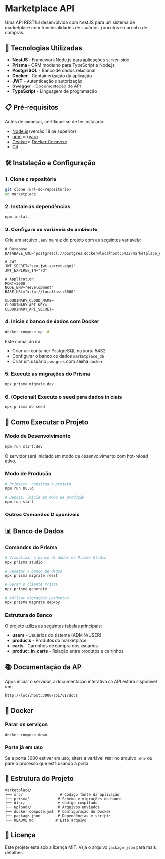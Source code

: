 # Marketplace API

Uma API RESTful desenvolvida com NestJS para um sistema de marketplace com funcionalidades de usuários, produtos e carrinho de compras.

## 🚀 Tecnologias Utilizadas

- **NestJS** - Framework Node.js para aplicações server-side
- **Prisma** - ORM moderno para TypeScript e Node.js
- **PostgreSQL** - Banco de dados relacional
- **Docker** - Containerização da aplicação
- **JWT** - Autenticação e autorização
- **Swagger** - Documentação da API
- **TypeScript** - Linguagem de programação

## 📋 Pré-requisitos

Antes de começar, certifique-se de ter instalado:

- [Node.js](https://nodejs.org/) (versão 18 ou superior)
- [npm](https://www.npmjs.com/) ou [yarn](https://yarnpkg.com/)
- [Docker](https://www.docker.com/) e [Docker Compose](https://docs.docker.com/compose/)
- [Git](https://git-scm.com/)

## 🛠️ Instalação e Configuração

### 1. Clone o repositório

```bash
git clone <url-do-repositorio>
cd marketplace
```

### 2. Instale as dependências

```bash
npm install
```

### 3. Configure as variáveis de ambiente

Crie um arquivo `.env` na raiz do projeto com as seguintes variáveis:

```env
# Database
DATABASE_URL="postgresql://postgres:docker@localhost:5432/marketplace_db"

# JWT
JWT_SECRET="seu-jwt-secret-aqui"
JWT_EXPIRES_IN="7d"

# Application
PORT=3000
NODE_ENV="development"
BASE_URL="http://localhost:3000"

CLOUDINARY_CLOUD_NAME=
CLOUDINARY_API_KEY=
CLOUDINARY_API_SECRET=
```

### 4. Inicie o banco de dados com Docker

```bash
docker-compose up -d
```

Este comando irá:
- Criar um container PostgreSQL na porta 5432
- Configurar o banco de dados `marketplace_db`
- Criar um usuário `postgres` com senha `docker`

### 5. Execute as migrações do Prisma

```bash
npx prisma migrate dev
```

### 6. (Opcional) Execute o seed para dados iniciais

```bash
npx prisma db seed
```

## 🚀 Como Executar o Projeto

### Modo de Desenvolvimento

```bash
npm run start:dev
```

O servidor será iniciado em modo de desenvolvimento com hot-reload ativo.

### Modo de Produção

```bash
# Primeiro, construa o projeto
npm run build

# Depois, inicie em modo de produção
npm run start
```

### Outros Comandos Disponíveis

## 📊 Banco de Dados

### Comandos do Prisma

```bash
# Visualizar o banco de dados no Prisma Studio
npx prisma studio

# Resetar o banco de dados
npx prisma migrate reset

# Gerar o cliente Prisma
npx prisma generate

# Aplicar migrações pendentes
npx prisma migrate deploy
```

### Estrutura do Banco

O projeto utiliza as seguintes tabelas principais:
- **users** - Usuários do sistema (ADMIN/USER)
- **products** - Produtos do marketplace
- **carts** - Carrinhos de compra dos usuários
- **product_in_carts** - Relação entre produtos e carrinhos

## 📚 Documentação da API

Após iniciar o servidor, a documentação interativa da API estará disponível em:

```
http://localhost:3000/api/v1/docs
```

## 🐳 Docker

### Parar os serviços

```bash
docker-compose down
```
### Porta já em uso

Se a porta 3000 estiver em uso, altere a variável `PORT` no arquivo `.env` ou pare o processo que está usando a porta.

## 📝 Estrutura do Projeto

```
marketplace/
├── src/                 # Código fonte da aplicação
├── prisma/             # Schema e migrações do banco
├── dist/               # Código compilado
├── uploads/            # Arquivos enviados
├── docker-compose.yml  # Configuração do Docker
├── package.json        # Dependências e scripts
└── README.md          # Este arquivo
```

## 📄 Licença

Este projeto está sob a licença MIT. Veja o arquivo `package.json` para mais detalhes.
